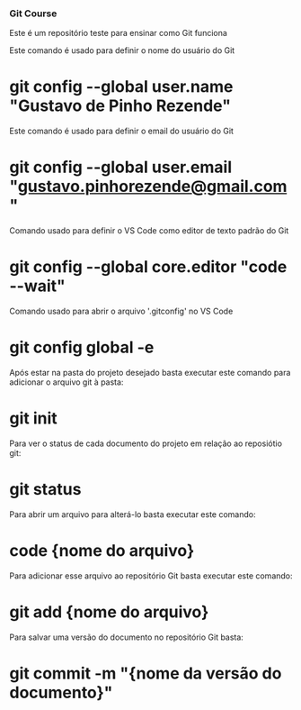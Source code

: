 ### Git Course 
Este é um repositório teste para ensinar como Git funciona


Este comando é usado para definir o nome do usuário do Git
# git config --global user.name "Gustavo de Pinho Rezende"

Este comando é usado para definir o email do usuário do Git
# git config --global user.email "gustavo.pinhorezende@gmail.com"

Comando usado para definir o VS Code como editor de texto padrão do Git
# git config --global core.editor "code --wait"

Comando usado para abrir o arquivo '.gitconfig' no VS Code
# git config global -e


Após estar na pasta do projeto desejado basta executar este comando para adicionar o arquivo git à pasta:
# git init

Para ver o status de cada documento do projeto em relação ao reposiótio git:
# git status

Para abrir um arquivo para alterá-lo basta executar este comando:
# code {nome do arquivo}

Para adicionar esse arquivo ao repositório Git basta executar este comando:
# git add {nome do arquivo}

Para salvar uma versão do documento no repositório Git basta:
# git commit -m "{nome da versão do documento}"
